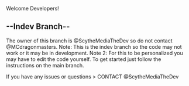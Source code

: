Welcome Developers!

--Indev Branch--
-
The owner of this branch is @ScytheMediaTheDev so do not contact @MCdragonmasters.
Note: This is the indev branch so the code may not work or it may be in development.
Note 2: For this to be personalized you may have to edit the code yourself.
To get started just follow the instructions on the main branch.

If you have any issues or questions > CONTACT @ScytheMediaTheDev
